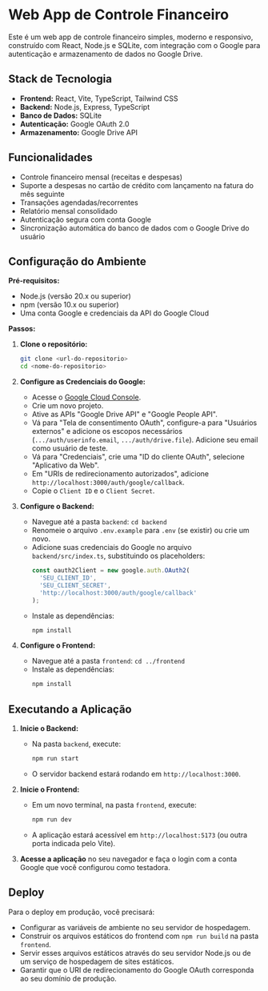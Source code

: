 # Web App de Controle Financeiro

Este é um web app de controle financeiro simples, moderno e responsivo, construído com React, Node.js e SQLite, com integração com o Google para autenticação e armazenamento de dados no Google Drive.

## Stack de Tecnologia

- **Frontend:** React, Vite, TypeScript, Tailwind CSS
- **Backend:** Node.js, Express, TypeScript
- **Banco de Dados:** SQLite
- **Autenticação:** Google OAuth 2.0
- **Armazenamento:** Google Drive API

## Funcionalidades

- Controle financeiro mensal (receitas e despesas)
- Suporte a despesas no cartão de crédito com lançamento na fatura do mês seguinte
- Transações agendadas/recorrentes
- Relatório mensal consolidado
- Autenticação segura com conta Google
- Sincronização automática do banco de dados com o Google Drive do usuário

## Configuração do Ambiente

**Pré-requisitos:**
- Node.js (versão 20.x ou superior)
- npm (versão 10.x ou superior)
- Uma conta Google e credenciais da API do Google Cloud

**Passos:**

1.  **Clone o repositório:**
    ```bash
    git clone <url-do-repositorio>
    cd <nome-do-repositorio>
    ```

2.  **Configure as Credenciais do Google:**
    - Acesse o [Google Cloud Console](https://console.cloud.google.com/).
    - Crie um novo projeto.
    - Ative as APIs "Google Drive API" e "Google People API".
    - Vá para "Tela de consentimento OAuth", configure-a para "Usuários externos" e adicione os escopos necessários (`.../auth/userinfo.email`, `.../auth/drive.file`). Adicione seu email como usuário de teste.
    - Vá para "Credenciais", crie uma "ID do cliente OAuth", selecione "Aplicativo da Web".
    - Em "URIs de redirecionamento autorizados", adicione `http://localhost:3000/auth/google/callback`.
    - Copie o `Client ID` e o `Client Secret`.

3.  **Configure o Backend:**
    - Navegue até a pasta `backend`: `cd backend`
    - Renomeie o arquivo `.env.example` para `.env` (se existir) ou crie um novo.
    - Adicione suas credenciais do Google no arquivo `backend/src/index.ts`, substituindo os placeholders:
      ```typescript
      const oauth2Client = new google.auth.OAuth2(
        'SEU_CLIENT_ID',
        'SEU_CLIENT_SECRET',
        'http://localhost:3000/auth/google/callback'
      );
      ```
    - Instale as dependências:
      ```bash
      npm install
      ```

4.  **Configure o Frontend:**
    - Navegue até a pasta `frontend`: `cd ../frontend`
    - Instale as dependências:
      ```bash
      npm install
      ```

## Executando a Aplicação

1.  **Inicie o Backend:**
    - Na pasta `backend`, execute:
      ```bash
      npm run start
      ```
    - O servidor backend estará rodando em `http://localhost:3000`.

2.  **Inicie o Frontend:**
    - Em um novo terminal, na pasta `frontend`, execute:
      ```bash
      npm run dev
      ```
    - A aplicação estará acessível em `http://localhost:5173` (ou outra porta indicada pelo Vite).

3.  **Acesse a aplicação** no seu navegador e faça o login com a conta Google que você configurou como testadora.

## Deploy

Para o deploy em produção, você precisará:
- Configurar as variáveis de ambiente no seu servidor de hospedagem.
- Construir os arquivos estáticos do frontend com `npm run build` na pasta `frontend`.
- Servir esses arquivos estáticos através do seu servidor Node.js ou de um serviço de hospedagem de sites estáticos.
- Garantir que o URI de redirecionamento do Google OAuth corresponda ao seu domínio de produção.
